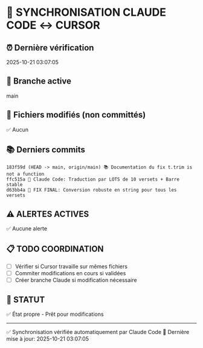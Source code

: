 # 🔄 SYNCHRONISATION CLAUDE CODE ↔ CURSOR

## ⏰ Dernière vérification
2025-10-21 03:07:05

## 📍 Branche active
main

## 📝 Fichiers modifiés (non committés)
✅ Aucun

## 📚 Derniers commits
```
183f59d (HEAD -> main, origin/main) 📚 Documentation du fix t.trim is not a function
ffc515a 🤖 Claude Code: Traduction par LOTS de 10 versets + Barre stable
d63bb4a 🔧 FIX FINAL: Conversion robuste en string pour tous les versets
```

## ⚠️ ALERTES ACTIVES
✅ Aucune alerte

## 📋 TODO COORDINATION
- [ ] Vérifier si Cursor travaille sur mêmes fichiers
- [ ] Commiter modifications en cours si validées
- [ ] Créer branche Claude si modification nécessaire

## 🚦 STATUT
✅ État propre - Prêt pour modifications

---
✅ Synchronisation vérifiée automatiquement par Claude Code
🔄 Dernière mise à jour: 2025-10-21 03:07:05
